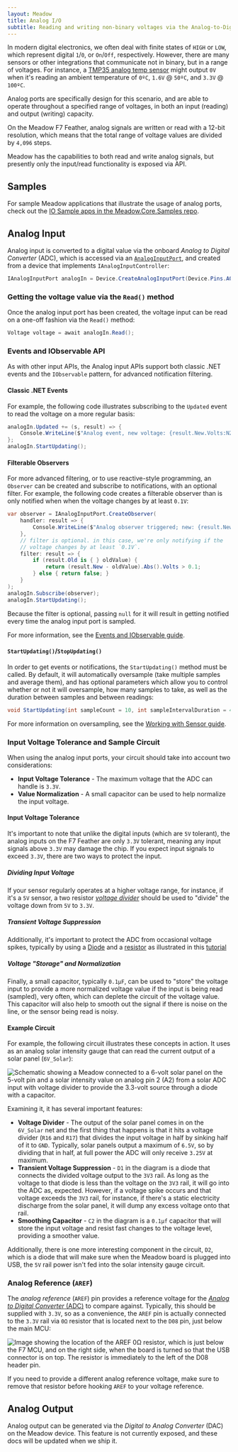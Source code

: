 ```yaml
---
layout: Meadow
title: Analog I/O
subtitle: Reading and writing non-binary voltages via the Analog-to-Digital Converter (ADC), and Digital-to-Analog Converter (DAC).
---
```


In modern digital electronics, we often deal with finite states of `HIGH` or `LOW`, which represent digital `1`/`0`, or `On`/`Off`, respectively. However, there are many sensors or other integrations that communicate not in binary, but in a range of voltages. For instance, a [TMP35 analog temp sensor](http://developer.wildernesslabs.co/docs/api/Meadow.Foundation/Meadow.Foundation.Sensors.Temperature.AnalogTemperature.html) might output `0V` when it's reading an ambient temperature of `0ºC`, `1.6V` @ `50ºC`, and `3.3V` @ `100ºC`.

Analog ports are specifically design for this scenario, and are able to operate throughout a specified range of voltages, in both an input (reading) and output (writing) capacity.

On the Meadow F7 Feather, analog signals are written or read with a 12-bit resolution, which means that the total range of voltage values are divided by `4,096` steps.

Meadow has the capabilities to both read and write analog signals, but presently only the input/read functionality is exposed via API.

## Samples

For sample Meadow applications that illustrate the usage of analog ports, check out the [IO Sample apps in the Meadow.Core.Samples repo](https://github.com/WildernessLabs/Meadow.Core.Samples/tree/main/Source/IO).

## Analog Input

Analog input is converted to a digital value via the onboard _Analog to Digital Converter_ (ADC), which is accessed via an [`AnalogInputPort`](http://developer.wildernesslabs.co/docs/api/Meadow/Meadow.Hardware.AnalogInputPort.html), and created from a device that implements `IAnalogInputController`:

```csharp
IAnalogInputPort analogIn = Device.CreateAnalogInputPort(Device.Pins.A02);
```

### Getting the voltage value via the `Read()` method

Once the analog input port has been created, the voltage input can be read on a one-off fashion via the `Read()` method:

```csharp
Voltage voltage = await analogIn.Read();
```

### Events and IObservable API

As with other input APIs, the Analog input APIs support both classic .NET events and the `IObservable` pattern, for advanced notification filtering.

#### Classic .NET Events

For example, the following code illustrates subscribing to the `Updated` event to read the voltage on a more regular basis:

```csharp
analogIn.Updated += (s, result) => {
    Console.WriteLine($"Analog event, new voltage: {result.New.Volts:N2}V, old: {result.Old?.Volts:N2}V");
};
analogIn.StartUpdating();
```

#### Filterable Observers

For more advanced filtering, or to use reactive-style programming, an `Observer` can be created and subscribe to notifications, with an optional filter. For example, the following code creates a filterable observer than is only notified when when the voltage changes by at least `0.1V`:

```csharp
var observer = IAnalogInputPort.CreateObserver(
    handler: result => {
        Console.WriteLine($"Analog observer triggered; new: {result.New.Volts:n2}V, old: {result.Old?.Volts:n2}V");
    },
    // filter is optional. in this case, we're only notifying if the
    // voltage changes by at least `0.1V`.
    filter: result => {
        if (result.Old is { } oldValue) {
            return (result.New - oldValue).Abs().Volts > 0.1;
        } else { return false; }
    }
);
analogIn.Subscribe(observer);
analogIn.StartUpdating();
```

Because the filter is optional, passing `null` for it will result in getting notified every time the analog input port is sampled.

For more information, see the [Events and IObservable guide](../../Events_and_IObservable/).

#### `StartUpdating()`/`StopUpdating()`

In order to get events or notifications, the `StartUpdating()` method must be called. By default, it will automatically oversample (take multiple samples and average them), and has optional parameters which allow you to control whether or not it will oversample, how many samples to take, as well as the duration between samples and between readings:

```csharp
void StartUpdating(int sampleCount = 10, int sampleIntervalDuration = 40, int standbyDuration = 100);
```

For more information on oversampling, see the [Working with Sensor guide](../../../Meadow.Foundation/Working_with_Sensors/).

### Input Voltage Tolerance and Sample Circuit

When using the analog input ports, your circuit should take into account two considerations:

* **Input Voltage Tolerance** - The maximum voltage that the ADC can handle is `3.3V`.
* **Value Normalization** - A small capacitor can be used to help normalize the input voltage.

#### Input Voltage Tolerance

It's important to note that unlike the digital inputs (which are `5V` tolerant), the analog inputs on the F7 Feather are only `3.3V` tolerant, meaning any input signals above `3.3V` may damage the chip. If you expect input signals to exceed `3.3V`, there are two ways to protect the input.

##### Dividing Input Voltage

If your sensor regularly operates at a higher voltage range, for instance, if it's a `5V` sensor, a two resistor [_voltage divider_](../../../../Hardware/Tutorials/Electronics/Part5/Level_Shifting_Lab/) should be used to "divide" the voltage down from `5V` to `3.3V`.

##### Transient Voltage Suppression

Additionally, it's important to protect the ADC from occasional voltage spikes, typically by using a [Diode](../../../../Hardware/Tutorials/Electronics/Part6/General_Diodes) and a [resistor](../../../../Tutorials/Electronics/Part4/Resistance/) as illustrated in this [tutorial](https://www.electroniclinic.com/input-overvoltage-protection-for-arduino-inputs-using-a-zener-diode/)

##### Voltage "Storage" and Normalization

Finally, a small capacitor, typically `0.1µF`, can be used to "store" the voltage input to provide a more normalized voltage value if the input is being read (sampled), very often, which can deplete the circuit of the voltage value. This capacitor will also help to smooth out the signal if there is noise on the line, or the sensor being read is noisy.

#### Example Circuit

For example, the following circuit illustrates these concepts in action. It uses as an analog solar intensity gauge that can read the current output of a solar panel (`6V_Solar`):

![Schematic showing a Meadow connected to a 6-volt solar panel on the 5-volt pin and a solar intensity value on analog pin 2 (A2) from a solar ADC input with voltage divider to provide the 3.3-volt source through a diode with a capacitor.](AnalogInputCircuit.png)

Examining it, it has several important features:

* **Voltage Divider** - The output of the solar panel comes in on the `6V_Solar` net and the first thing that happens is that it hits a voltage divider (`R16` and `R17`) that divides the input voltage in half by sinking half of it to `GND`. Typically, solar panels output a maximum of `6.5V`, so by dividing that in half, at full power the ADC will only receive `3.25V` at maximum.
* **Transient Voltage Suppression** - `D1` in the diagram is a diode that connects the divided voltage output to the `3V3` rail. As long as the voltage to that diode is less than the voltage on the `3V3` rail, it will go into the ADC as, expected. However, if a voltage spike occurs and that voltage exceeds the `3V3` rail, for instance, if there's a static electricity discharge from the solar panel, it will dump any excess voltage onto that rail.
* **Smoothing Capacitor** - `C2` in the diagram is a `0.1µf` capacitor that will store the input voltage and resist fast changes to the voltage level, providing a smoother value.

Additionally, there is one more interesting component in the circuit, `D2`, which is a diode that will make sure when the Meadow board is plugged into USB, the `5V` rail power isn't fed into the solar intensity gauge circuit.

### Analog Reference (`AREF`)

The _analog reference_ (`AREF`) pin provides a reference voltage for the [_Analog to Digital Converter_ (ADC)](../../../Meadow_Basics/IO/Analog/) to compare against. Typically, this should be supplied with `3.3V`, so as a convenience, the `AREF` pin is actually connected to the `3.3V` rail via `0Ω` resistor that is located next to the `D08` pin, just below the main MCU:

![Image showing the location of the AREF 0Ω resistor, which is just below the F7 MCU, and on the right side, when the board is turned so that the USB connector is on top. The resistor is immediately to the left of the D08 header pin.](/Common_Files/F7_Micro_AREF_Resistor.svg)

If you need to provide a different analog reference voltage, make sure to remove that resistor before hooking `AREF` to your voltage reference.

## Analog Output

Analog output can be generated via the _Digital to Analog Converter_ (DAC) on the Meadow device. This feature is not currently exposed, and these docs will be updated when we ship it.
